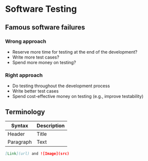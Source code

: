 # Software Testing

## Famous software failures
### Wrong approach
- Reserve more time for testing at the end of the development? 
- Write more test cases?
- Spend more money on testing?

### Right approach
- Do testing throughout the development process 
- Write better test cases 
- Spend cost-effective money on testing (e.g., improve testability) 

## Terminology
| Syntax | Description |
| --- | ----------- |
| Header | Title |
| Paragraph | Text |

```markdown
[Link](url) and ![Image](src)
```

